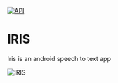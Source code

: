 [![API](https://img.shields.io/badge/API-19%2B-green.svg?style=flat)](https://android-arsenal.com/api?level=19)

# IRIS
Iris is an android speech to text app

![IRIS](https://i.imgur.com/PdoeAIG.png)

